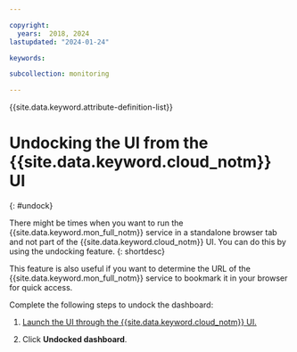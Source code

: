 ```yaml
---

copyright:
  years:  2018, 2024
lastupdated: "2024-01-24"

keywords: 

subcollection: monitoring

---
```


{{site.data.keyword.attribute-definition-list}}

# Undocking the UI from the {{site.data.keyword.cloud_notm}} UI
{: #undock}

There might be times when you want to run the {{site.data.keyword.mon_full_notm}} service in a standalone browser tab and not part of the {{site.data.keyword.cloud_notm}} UI. You can do this by  using the undocking feature.
{: shortdesc}

This feature is also useful if you want to determine the URL of the {{site.data.keyword.mon_full_notm}} service to bookmark it in your browser for quick access.

Complete the following steps to undock the dashboard:

1. [Launch the UI through the {{site.data.keyword.cloud_notm}} UI.](/docs/monitoring?topic=monitoring-launch#launch_step2)

2. Click **Undocked dashboard**.
